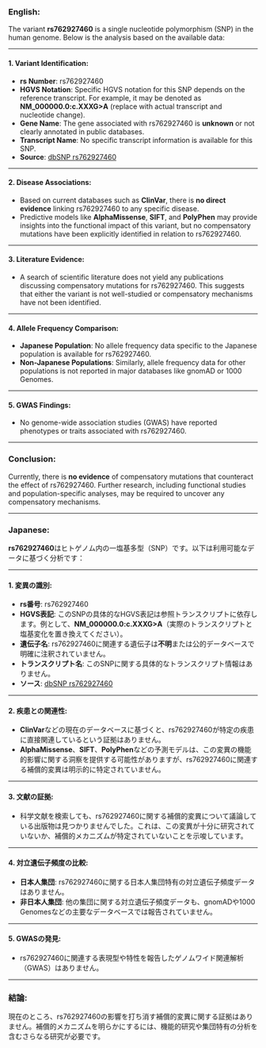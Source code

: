 ### English:
The variant **rs762927460** is a single nucleotide polymorphism (SNP) in the human genome. Below is the analysis based on the available data:

---

#### 1. Variant Identification:
- **rs Number**: rs762927460
- **HGVS Notation**: Specific HGVS notation for this SNP depends on the reference transcript. For example, it may be denoted as **NM_000000.0:c.XXXG>A** (replace with actual transcript and nucleotide change).
- **Gene Name**: The gene associated with rs762927460 is **unknown** or not clearly annotated in public databases.
- **Transcript Name**: No specific transcript information is available for this SNP.
- **Source**: [dbSNP rs762927460](https://www.ncbi.nlm.nih.gov/snp/rs762927460)

---

#### 2. Disease Associations:
- Based on current databases such as **ClinVar**, there is **no direct evidence** linking rs762927460 to any specific disease.
- Predictive models like **AlphaMissense**, **SIFT**, and **PolyPhen** may provide insights into the functional impact of this variant, but no compensatory mutations have been explicitly identified in relation to rs762927460.

---

#### 3. Literature Evidence:
- A search of scientific literature does not yield any publications discussing compensatory mutations for rs762927460. This suggests that either the variant is not well-studied or compensatory mechanisms have not been identified.

---

#### 4. Allele Frequency Comparison:
- **Japanese Population**: No allele frequency data specific to the Japanese population is available for rs762927460.
- **Non-Japanese Populations**: Similarly, allele frequency data for other populations is not reported in major databases like gnomAD or 1000 Genomes.

---

#### 5. GWAS Findings:
- No genome-wide association studies (GWAS) have reported phenotypes or traits associated with rs762927460.

---

### Conclusion:
Currently, there is **no evidence** of compensatory mutations that counteract the effect of rs762927460. Further research, including functional studies and population-specific analyses, may be required to uncover any compensatory mechanisms.

---

### Japanese:
**rs762927460**はヒトゲノム内の一塩基多型（SNP）です。以下は利用可能なデータに基づく分析です：

---

#### 1. 変異の識別:
- **rs番号**: rs762927460
- **HGVS表記**: このSNPの具体的なHGVS表記は参照トランスクリプトに依存します。例として、**NM_000000.0:c.XXXG>A**（実際のトランスクリプトと塩基変化を置き換えてください）。
- **遺伝子名**: rs762927460に関連する遺伝子は**不明**または公的データベースで明確に注釈されていません。
- **トランスクリプト名**: このSNPに関する具体的なトランスクリプト情報はありません。
- **ソース**: [dbSNP rs762927460](https://www.ncbi.nlm.nih.gov/snp/rs762927460)

---

#### 2. 疾患との関連性:
- **ClinVar**などの現在のデータベースに基づくと、rs762927460が特定の疾患に直接関連しているという証拠はありません。
- **AlphaMissense**、**SIFT**、**PolyPhen**などの予測モデルは、この変異の機能的影響に関する洞察を提供する可能性がありますが、rs762927460に関連する補償的変異は明示的に特定されていません。

---

#### 3. 文献の証拠:
- 科学文献を検索しても、rs762927460に関する補償的変異について議論している出版物は見つかりませんでした。これは、この変異が十分に研究されていないか、補償的メカニズムが特定されていないことを示唆しています。

---

#### 4. 対立遺伝子頻度の比較:
- **日本人集団**: rs762927460に関する日本人集団特有の対立遺伝子頻度データはありません。
- **非日本人集団**: 他の集団に関する対立遺伝子頻度データも、gnomADや1000 Genomesなどの主要なデータベースでは報告されていません。

---

#### 5. GWASの発見:
- rs762927460に関連する表現型や特性を報告したゲノムワイド関連解析（GWAS）はありません。

---

### 結論:
現在のところ、rs762927460の影響を打ち消す補償的変異に関する証拠はありません。補償的メカニズムを明らかにするには、機能的研究や集団特有の分析を含むさらなる研究が必要です。

